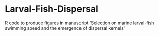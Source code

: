 # Larval-Fish-Dispersal
R code to produce figures in manuscript 'Selection on marine larval-fish swimming speed and the emergence of dispersal kernels'

